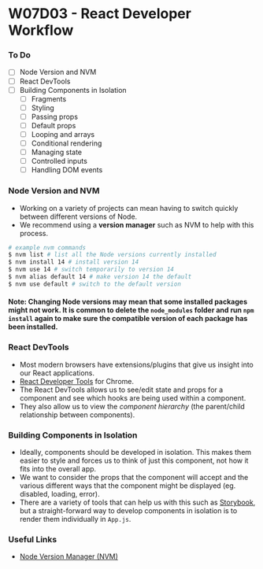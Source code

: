 # W07D03 - React Developer Workflow

### To Do
* [ ] Node Version and NVM
* [ ] React DevTools
* [ ] Building Components in Isolation
  * [ ] Fragments
  * [ ] Styling
  * [ ] Passing props
  * [ ] Default props
  * [ ] Looping and arrays
  * [ ] Conditional rendering
  * [ ] Managing state
  * [ ] Controlled inputs
  * [ ] Handling DOM events

### Node Version and NVM
* Working on a variety of projects can mean having to switch quickly between different versions of Node.
* We recommend using a **version manager** such as NVM to help with this process.

```bash
# example nvm commands
$ nvm list # list all the Node versions currently installed
$ nvm install 14 # install version 14
$ nvm use 14 # switch temporarily to version 14
$ nvm alias default 14 # make version 14 the default
$ nvm use default # switch to the default version
```

#### Note: Changing Node versions may mean that some installed packages might not work. It is common to delete the `node_modules` folder and run `npm install` again to make sure the compatible version of each package has been installed.

### React DevTools
* Most modern browsers have extensions/plugins that give us insight into our React applications.
* [React Developer Tools](https://chrome.google.com/webstore/detail/react-developer-tools/fmkadmapgofadopljbjfkapdkoienihi) for Chrome.
* The React DevTools allows us to see/edit state and props for a component and see which hooks are being used within a component.
* They also allow us to view the _component hierarchy_ (the parent/child relationship between components).

### Building Components in Isolation
* Ideally, components should be developed in isolation. This makes them easier to style and forces us to think of just this component, not how it fits into the overall app.
* We want to consider the props that the component will accept and the various different ways that the component might be displayed (eg. disabled, loading, error).
* There are a variety of tools that can help us with this such as [Storybook](https://storybook.js.org/), but a straight-forward way to develop components in isolation is to render them individually in `App.js`.

### Useful Links
* [Node Version Manager (NVM)](https://github.com/nvm-sh/nvm)
